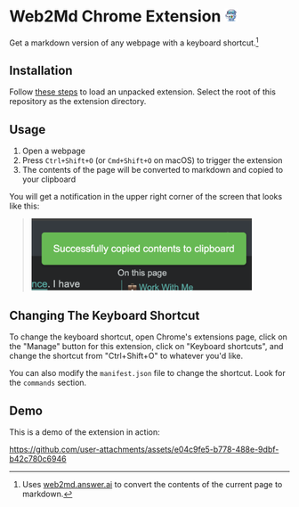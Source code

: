<H1>Web2Md Chrome Extension <img src="icon.png" width="24" /></H1>

Get a markdown version of any webpage with a keyboard shortcut.[^1]

## Installation

Follow [these steps](https://developer.chrome.com/docs/extensions/get-started/tutorial/hello-world#load-unpacked) to load an unpacked extension.  Select the root of this repository as the extension directory.

## Usage

1. Open a webpage
2. Press `Ctrl+Shift+O` (or `Cmd+Shift+O` on macOS) to trigger the extension
3. The contents of the page will be converted to markdown and copied to your clipboard

You will get a notification in the upper right corner of the screen that looks like this:

> <img src="notification.png" width="396" />

## Changing The Keyboard Shortcut

To change the keyboard shortcut, open Chrome's extensions page, click on the "Manage" button for this extension, click on "Keyboard shortcuts", and change the shortcut from "Ctrl+Shift+O" to whatever you'd like.

You can also modify the `manifest.json` file to change the shortcut.  Look for the `commands` section.

## Demo

This is a demo of the extension in action:

https://github.com/user-attachments/assets/e04c9fe5-b778-488e-9dbf-b42c780c6946


[^1]: Uses [web2md.answer.ai](https://web2md.answer.ai) to convert the contents of the current page to markdown.
